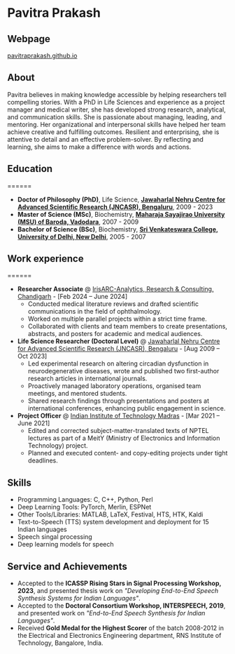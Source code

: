 # Pavitra Prakash

## Webpage
[pavitraprakash.github.io](https://pavitraprakash.github.io/)

## About
Pavitra believes in making knowledge accessible by helping researchers tell compelling stories. With a PhD in Life Sciences and experience as a project manager and medical writer, she has developed strong research, analytical, and communication skills. She is passionate about managing, leading, and mentoring. Her organizational and interpersonal skills have helped her team achieve creative and fulfilling outcomes. Resilient and enterprising, she is attentive to detail and an effective problem-solver. By reflecting and learning, she aims to make a difference with words and actions.

## Education
======
* **Doctor of Philosophy (PhD)**, Life Science, **[Jawaharlal Nehru Centre for Advanced Scientific Research (JNCASR), Bengaluru](https://www.jncasr.ac.in/)**, 2009 - 2023
* **Master of Science (MSc)**, Biochemistry, **[Maharaja Sayajirao University (MSU) of Baroda, Vadodara](https://msubaroda.ac.in/)**, 2007 - 2009
* **Bachelor of Science (BSc)**, Biochemistry, **[Sri Venkateswara College, University of Delhi, New Delhi](https://www.svc.ac.in/)**, 2005 - 2007

## Work experience
======
* **Researcher Associate** @ [IrisARC-Analytics, Research & Consulting, Chandigarh](https://iris-arc.com/) - [Feb 2024 – June 2024] 
  * Conducted medical literature reviews and drafted scientific communications in the field of ophthalmology.
  * Worked on multiple parallel projects within a strict time frame.
  * Collaborated with clients and team members to create presentations, abstracts, and posters for academic and medical audiences.
* **Life Science Researcher (Doctoral Level)** @ [Jawaharlal Nehru Centre for Advanced Scientific Research (JNCASR), Bengaluru](https://www.jncasr.ac.in/) - [Aug 2009 – Oct 2023]
  * Led experimental research on altering circadian dysfunction in neurodegenerative diseases, wrote and published two first-author research articles in international journals.
  * Proactively managed laboratory operations, organised team meetings, and mentored students.
  * Shared research findings through presentations and posters at international conferences, enhancing public engagement in science.
* **Project Officer** @ [Indian Institute of Technology Madras](https://www.iitm.ac.in) - [Mar 2021 – June 2021]
  * Edited and corrected subject-matter-translated texts of NPTEL lectures as part of a MeitY (Ministry of Electronics and Information Technology) project.
  * Planned and executed content- and copy-editing projects under tight deadlines.

## Skills
* Programming Languages: C, C++, Python, Perl
* Deep Learning Tools: PyTorch, Merlin, ESPNet
* Other Tools/Libraries: MATLAB, LaTeX, Festival, HTS, HTK, Kaldi
* Text-to-Speech (TTS) system development and deployment for 15 Indian languages
* Speech singal processing
* Deep learning models for speech

## Service and Achievements
* Accepted to the **ICASSP Rising Stars in Signal Processing Workshop, 2023**, and presented thesis work on _"Developing End-to-End Speech Synthesis Systems for Indian Languages"_.
* Accepted to the **Doctoral Consortium Workshop, INTERSPEECH, 2019**, and presented work on _"End-to-End Speech Synthesis for Indian Languages"_.
* Received **Gold Medal for the Highest Scorer** of the batch 2008-2012 in the Electrical and Electronics Engineering department, RNS Institute of Technology, Bangalore, India.
